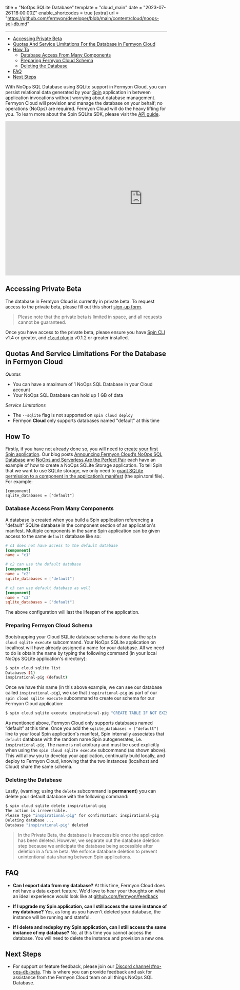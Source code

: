 title = "NoOps SQLite Database"
template = "cloud_main"
date = "2023-07-26T16:00:00Z"
enable_shortcodes = true
[extra]
url = "https://github.com/fermyon/developer/blob/main/content/cloud/noops-sql-db.md"

---

- [Accessing Private Beta](#accessing-private-beta)
- [Quotas And Service Limitations For the Database in Fermyon Cloud](#quotas-and-service-limitations-for-the-database-in-fermyon-cloud)
- [How To](#how-to)
  - [Database Access From Many Components](#database-access-from-many-components)
  - [Preparing Fermyon Cloud Schema](#preparing-fermyon-cloud-schema)
  - [Deleting the Database](#deleting-the-database)
- [FAQ](#faq)
- [Next Steps](#next-steps)

With NoOps SQL Database using SQLite support in Fermyon Cloud, you can persist relational data generated by your [Spin](../spin/install.md) application in between application invocations without worrying about database management. Fermyon Cloud will provision and manage the database on your behalf; no operations (NoOps) are required. Fermyon Cloud will do the heavy lifting for you. To learn more about the Spin SQLite SDK, please visit the [API guide](../spin/sqlite-api-guide.md).

<iframe width="854" height="480" src="https://www.youtube.com/embed/buwr66oRPbU" title="YouTube video player" frameborder="0" allow="accelerometer; autoplay; clipboard-write; encrypted-media; gyroscope; picture-in-picture; web-share" allowfullscreen></iframe>

## Accessing Private Beta

The database in Fermyon Cloud is currently in private beta. To request access to the private beta, please fill out this short [sign-up form](https://fibsu0jcu2g.typeform.com/to/Brv12FI0#hubspot_utk=xxxxx&hubspot_page_name=xxxxx&hubspot_page_url=xxxxx).
 
> Please note that the private beta is limited in space, and all requests cannot be guaranteed. 

Once you have access to the private beta, please ensure you have [Spin CLI](./cli-reference.md) v1.4 or greater, and [`cloud` plugin](https://github.com/fermyon/cloud-plugin) v0.1.2 or greater installed. 

## Quotas And Service Limitations For the Database in Fermyon Cloud

*Quotas* 
* You can have a maximum of 1 NoOps SQL Database in your Cloud account
* Your NoOps SQL Database can hold up 1 GB of data

*Service Limitations*
* The `--sqlite` flag is not supported on `spin cloud deploy`
* Fermyon **Cloud** only supports databases named "default" at this time

## How To

Firstly, if you have not already done so, you will need to [create your first Spin application](https://developer.fermyon.com/spin/quickstart#create-your-first-application). Our blog posts [Announcing Fermyon Cloud’s NoOps SQL Database](https://www.fermyon.com/blog/announcing-noops-sql-db) and [NoOps and Serverless Are the Perfect Pair](https://www.fermyon.com/blog/noops-and-serverless-are-the-perfect-pair) each have an example of how to create a NoOps SQLite Storage application. To tell Spin that we want to use SQLite storage, we only need to [grant SQLite permission to a component in the application’s manifest]((https://developer.fermyon.com/spin/sqlite-api-guide#granting-sqlite-database-permissions-to-components)) (the spin.toml file). For example:

```
[component]
sqlite_databases = ["default"]
```

### Database Access From Many Components

A database is created when you build a Spin application referencing a "default" SQLite database in the component section of an application's manifest. Multiple components in the same Spin application can be given access to the same `default` database like so:

```toml
# c1 does not have access to the default database
[component]
name = "c1"

# c2 can use the default database
[component]
name = "c2"
sqlite_databases = ["default"]

# c3 can use default database as well
[component]
name = "c3"
sqlite_databases = ["default"]
```

The above configuration will last the lifespan of the application.

### Preparing Fermyon Cloud Schema

Bootstrapping your Cloud SQLite database schema is done via the `spin cloud sqlite execute` subcommand. Your NoOps SQLite application on localhost will have already assigned a name for your database. All we need to do is obtain the name by typing the following command (in your local NoOps SQLite application's directory):

<!-- @selectiveCpy -->

```bash
$ spin cloud sqlite list
Databases (1)
inspirational-pig (default)
```

Once we have this name (in this above example, we can see our database called `inspirational-pig`), we use that `inspirational-pig` as part of our `spin cloud sqlite execute` subcommand to create our schema for our Fermyon Cloud application:

```bash
$ spin cloud sqlite execute inspirational-pig "CREATE TABLE IF NOT EXISTS todos (id INTEGER PRIMARY KEY AUTOINCREMENT,description TEXT NOT NULL,due_date DATE,starred BOOLEAN DEFAULT 0,is_completed BOOLEAN DEFAULT 0)"
```

As mentioned above, Fermyon Cloud only supports databases named “default” at this time. Once you add the `sqlite_databases = ["default"]` line to your local Spin application's manifest, Spin internally associates that `default` database with the random name Spin autogenerates, i.e. `inspirational-pig`. The name is not arbitrary and must be used explicitly when using the `spin cloud sqlite execute` subcommand (as shown above). This will allow you to develop your application, continually build locally, and deploy to Fermyon Cloud, knowing that the two instances (localhost and Cloud) share the same schema.

### Deleting the Database

Lastly, (warning; using the `delete` subcommand is **permanent**) you can delete your default database with the following command:

```bash
$ spin cloud sqlite delete inspirational-pig
The action is irreversible.
Please type "inspirational-pig" for confirmation: inspirational-pig
Deleting database ...
Database "inspirational-pig" deleted
```

> In the Private Beta, the database is inaccessible once the application has been deleted. However, we separate out the database deletion step because we anticipate the database being accessible after deletion in a future beta. We enforce database deletion to prevent unintentional data sharing between Spin applications. 

## FAQ

- **Can I export data from my database?**
At this time, Fermyon Cloud does not have a data export feature. We'd love to hear your thoughts on what an ideal experience would look like at [github.com/fermyon/feedback](https://github.com/fermyon/feedback)

- **If I upgrade my Spin application, can I still access the same instance of my database?**
Yes, as long as you haven't deleted your database, the instance will be running and stateful. 

- **If I delete and redeploy my Spin application, can I still access the same instance of my database?**
No, at this time you cannot access the database. You will need to delete the instance and provision a new one. 

## Next Steps

* For support or feature feedback, please join our [Discord channel #no-ops-db-beta](https://discord.gg/XxkZvsya). This is where you can provide feedback and ask for assistance from the Fermyon Cloud team on all things NoOps SQL Database. 
